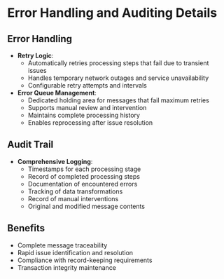 # Error Handling and Auditing Details

## Error Handling <a href="#error-handling" id="error-handling"></a>

* **Retry Logic**:
  * Automatically retries processing steps that fail due to transient issues
  * Handles temporary network outages and service unavailability
  * Configurable retry attempts and intervals
* **Error Queue Management**:
  * Dedicated holding area for messages that fail maximum retries
  * Supports manual review and intervention
  * Maintains complete processing history
  * Enables reprocessing after issue resolution

## Audit Trail <a href="#audit-trail" id="audit-trail"></a>

* **Comprehensive Logging**:
  * Timestamps for each processing stage
  * Record of completed processing steps
  * Documentation of encountered errors
  * Tracking of data transformations
  * Record of manual interventions
  * Original and modified message contents

## Benefits <a href="#benefits" id="benefits"></a>

* Complete message traceability
* Rapid issue identification and resolution
* Compliance with record-keeping requirements
* Transaction integrity maintenance
